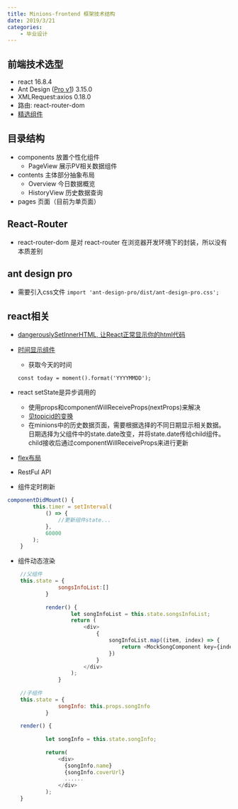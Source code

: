 ```yaml
---
title: Minions-frontend 框架技术结构
date: 2019/3/21
categories:
    - 毕业设计
---
```

## 前端技术选型
* react 16.8.4
* Ant Design ([Pro v1](https://v1.pro.ant.design/docs/getting-started-cn)) 3.15.0
* XMLRequest:axios 0.18.0
* 路由: react-router-dom
* [精选组件](https://ant.design/docs/react/recommendation-cn)

## 目录结构
* components 放置个性化组件
    * PageView 展示PV相关数据组件
* contents 主体部分抽象布局
    * Overview 今日数据概览
    * HistoryView 历史数据查询
* pages 页面（目前为单页面）

## React-Router
* react-router-dom 是对 react-router 在浏览器开发环境下的封装，所以没有本质差别

## ant design pro
* 需要引入css文件
`import 'ant-design-pro/dist/ant-design-pro.css';`

## react相关
* [dangerouslySetInnerHTML, 让React正常显示你的html代码](http://www.cnblogs.com/xianyulaodi/p/5038258.html)
* [时间显示组件](https://github.com/pvoznyuk/react-live-clock)
    * 获取今天的时间
    
    `const today = moment().format('YYYYMMDD');`
    
* react setState是异步调用的
    * 使用props和componentWillReceiveProps(nextProps)来解决
    * [见topicid的变换](https://github.com/fangmiao97/MessageWiKiPro-frontend/blob/master/src/TopicInfo.js)
    * 在minions中的历史数据页面，需要根据选择的不同日期显示相关数据。日期选择为父组件中的state.date改变，并将state.date传给child组件。child接收后通过componentWillReceiveProps来进行更新

* [flex布局](http://www.ruanyifeng.com/blog/2015/07/flex-grammar.html)

* RestFul API

* 组件定时刷新
```javascript
componentDidMount() {
        this.timer = setInterval(
            () => {
                //更新组件state...
            },
            60000
        );
    }
```

* 组件动态渲染
```javascript
    //父组件
    this.state = {
                songsInfoList:[]
            }
    
            render() {
                    let songInfoList = this.state.songsInfoList;
                    return (
                        <div>
                            {
                                songInfoList.map((item, index) => {
                                    return <MockSongComponent key={index} songInfo={item}/>
                                })
                            }
                        </div>
                    );
                }
                
    //子组件
    this.state = {
                songInfo: this.props.songInfo
            }
            
    render() {
    
            let songInfo = this.state.songInfo;
    
            return(
                <div>
                  {songInfo.name}
                  {songInfo.coverUrl}
                  ......
                </div>
            );
    }
```